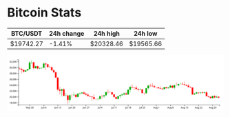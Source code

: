 # Bitcoin Stats

BTC/USDT|24h change|24h high|24h low|
|---|---|---|---|
|$19742.27|-1.41%|$20328.46|$19565.66|

<img src="./chart.svg">
